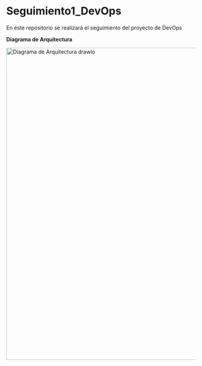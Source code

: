 # Seguimiento1_DevOps
En éste repositorio se realizará el seguimiento del proyecto de DevOps

**Diagrama de Arquitectura**

<img width="1121" height="831" alt="Diagrama de Arquitectura drawio" src="https://github.com/user-attachments/assets/aa6042f7-295a-4a9e-bfc5-5e8b9d230128" />
